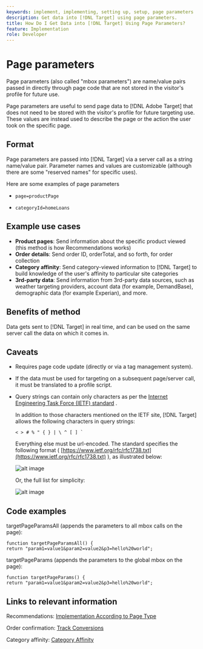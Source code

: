 ```yaml
---
keywords: implement, implementing, setting up, setup, page parameters
description: Get data into [!DNL Target] using page parameters.
title: How Do I Get Data into [!DNL Target] Using Page Parameters?
feature: Implementation
role: Developer
---
```

# Page parameters

Page parameters (also called "mbox parameters") are name/value pairs passed in directly through page code that are not stored in the visitor's profile for future use.

Page parameters are useful to send page data to [!DNL Adobe Target] that does not need to be stored with the visitor's profile for future targeting use. These values are instead used to describe the page or the action the user took on the specific page.

## Format

Page parameters are passed into [!DNL Target] via a server call as a string name/value pair. Parameter names and values are customizable (although there are some "reserved names" for specific uses).

Here are some examples of page parameters

* `page=productPage`

* `categoryId=homeLoans`

## Example use cases

* **Product pages**: Send information about the specific product viewed (this method is how Recommendations works)
* **Order details**: Send order ID, orderTotal, and so forth, for order collection
* **Category affinity**: Send category-viewed information to [!DNL Target] to build knowledge of the user's affinity to particular site categories
* **3rd-party data**: Send information from 3rd-party data sources, such as weather targeting providers, account data (for example, DemandBase), demographic data (for example Experian), and more.

## Benefits of method

Data gets sent to [!DNL Target] in real time, and can be used on the same server call the data on which it comes in.

## Caveats

* Requires page code update (directly or via a tag management system).
* If the data must be used for targeting on a subsequent page/server call, it must be translated to a profile script.
* Query strings can contain only characters as per the [Internet Engineering Task Force (IETF) standard](https://www.ietf.org/rfc/rfc3986.txt) .

  In addition to those characters mentioned on the IETF site, [!DNL Target] allows the following characters in query strings:

  ```< > # % " { } | \ ^ [ ] ` ```
  
  Everything else must be url-encoded. The standard specifies the following format ( [https://www.ietf.org/rfc/rfc1738.txt](https://www.ietf.org/rfc/rfc1738.txt) ), as illustrated below:

  ![alt image](assets/ietf1.png)

  Or, the full list for simplicity:

  ![alt image](assets/ietf2.png)

## Code examples

targetPageParamsAll (appends the parameters to all mbox calls on the page):

`function targetPageParamsAll() { return "param1=value1&param2=value2&p3=hello%20world";`

targetPageParams (appends the parameters to the global mbox on the page):

`function targetPageParams() { return "param1=value1&param2=value2&p3=hello%20world";`

## Links to relevant information

Recommendations: [Implementation According to Page Type](https://experienceleague.adobe.com/docs/target/using/recommendations/plan-implement.html)

Order confirmation: [Track Conversions](../../implement/client-side/atjs/how-to-deployatjs/implement-target-without-a-tag-manager.md#track-conversions)

Category affinity: [Category Affinity](https://experienceleague.adobe.com/docs/target/using/audiences/visitor-profiles/category-affinity.html)
